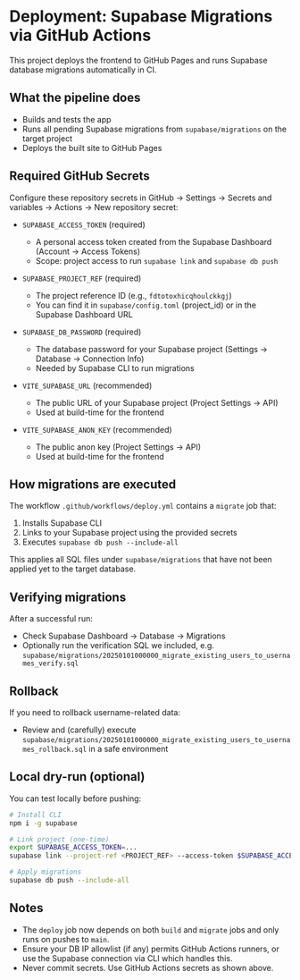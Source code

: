 # Deployment: Supabase Migrations via GitHub Actions

This project deploys the frontend to GitHub Pages and runs Supabase database migrations automatically in CI.

## What the pipeline does
- Builds and tests the app
- Runs all pending Supabase migrations from `supabase/migrations` on the target project
- Deploys the built site to GitHub Pages

## Required GitHub Secrets
Configure these repository secrets in GitHub → Settings → Secrets and variables → Actions → New repository secret:

- `SUPABASE_ACCESS_TOKEN` (required)
  - A personal access token created from the Supabase Dashboard (Account → Access Tokens)
  - Scope: project access to run `supabase link` and `supabase db push`

- `SUPABASE_PROJECT_REF` (required)
  - The project reference ID (e.g., `fdtotoxhicqhoulckkgj`)
  - You can find it in `supabase/config.toml` (project_id) or in the Supabase Dashboard URL

- `SUPABASE_DB_PASSWORD` (required)
  - The database password for your Supabase project (Settings → Database → Connection Info)
  - Needed by Supabase CLI to run migrations

- `VITE_SUPABASE_URL` (recommended)
  - The public URL of your Supabase project (Project Settings → API)
  - Used at build-time for the frontend

- `VITE_SUPABASE_ANON_KEY` (recommended)
  - The public anon key (Project Settings → API)
  - Used at build-time for the frontend

## How migrations are executed
The workflow `.github/workflows/deploy.yml` contains a `migrate` job that:
1. Installs Supabase CLI
2. Links to your Supabase project using the provided secrets
3. Executes `supabase db push --include-all`

This applies all SQL files under `supabase/migrations` that have not been applied yet to the target database.

## Verifying migrations
After a successful run:
- Check Supabase Dashboard → Database → Migrations
- Optionally run the verification SQL we included, e.g. `supabase/migrations/20250101000000_migrate_existing_users_to_usernames_verify.sql`

## Rollback
If you need to rollback username-related data:
- Review and (carefully) execute `supabase/migrations/20250101000000_migrate_existing_users_to_usernames_rollback.sql` in a safe environment

## Local dry-run (optional)
You can test locally before pushing:
```bash
# Install CLI
npm i -g supabase

# Link project (one-time)
export SUPABASE_ACCESS_TOKEN=... 
supabase link --project-ref <PROJECT_REF> --access-token $SUPABASE_ACCESS_TOKEN --password <DB_PASSWORD>

# Apply migrations
supabase db push --include-all
```

## Notes
- The `deploy` job now depends on both `build` and `migrate` jobs and only runs on pushes to `main`.
- Ensure your DB IP allowlist (if any) permits GitHub Actions runners, or use the Supabase connection via CLI which handles this.
- Never commit secrets. Use GitHub Actions secrets as shown above.
